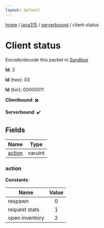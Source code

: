 ```yaml
---
layout: default
---
```


[home](/)  /  [java315](/protocol/java315)  /  [serverbound](/protocol/java315/serverbound)  /  client-status

# Client status

Encode/decode this packet in [Sandbox](../../../sandbox/java315#serverbound.client_status)

**Id**: 3

**Id** (hex): 03

**Id** (bin): 00000011

**Clientbound**: ✖️

**Serverbound**: ✔️

## Fields

Name | Type
---|---
[action](#action) | varuint

### action

**Constants**:

Name | Value
---|:---:
respawn | 0
request stats | 1
open inventory | 2
